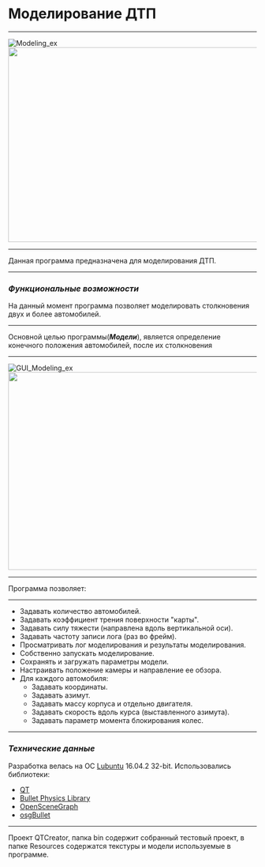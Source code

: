 # **Моделирование ДТП**
************
![Modeling_ex](https://3.downloader.disk.yandex.ru/preview/53c7124a9d241a7517f7ffc717f8affc623f2913e0455b09a8c40a373baaa67a/inf/e4yAmOpUdHfB_SQ08sGywY6RWpBdZTZ538chB57HiojmzNZ1ROP0K3sr0xEAeVKnbrwmFRqKUy-2uwGVyXgDlQ%3D%3D?uid=0&filename=1.png&disposition=inline&hash=&limit=0&content_type=image%2Fpng&tknv=v2&size=1165x786)
<img src="https://s57e.storage.yandex.net/rdisk/18511b0f57cd8dd1ce7e8e82e8ba4238dbb32baeedd170559889a3a79f2f9e11/59adc6ed/e4yAmOpUdHfB_SQ08sGywfY4bBIBtpJIL-4NOvkN7ThG3g5CevMQqhmV6GOWzH4qoaoxdTOMDl2nUWlj9J_DXw==?uid=227757636&filename=3.gif&disposition=inline&hash=&limit=0&content_type=image%2Fgif&fsize=3305161&hid=5c988b672102110b8b9fd5c9f9185837&media_type=image&tknv=v2&etag=55552f167e163ea9a0d5ccd8da1b9650&rtoken=EZCr5XhhLqj3&force_default=yes&ycrid=na-b7609f219ce2b2a46d8e95fbe8e0ae79-downloader5f&ts=55863e09dd540&s=11973b6f745bb01910d3932c48ec8afcdee10dd2061d13215cdd372aafdc462c&pb=U2FsdGVkX18vCzEvPLeD7MOST7wb1DKhHulDISmbTSzgwHIbfOmHFlA2kqARYnlXWpn3RKtqNvOKBi18bI7ucSlatkmzgQRPB1vMV9orOG4=" width="510" height="394"/>
*************
Данная программа предназначена для моделирования ДТП.
*********
### ***Функциональные возможности***

На данный момент программа позволяет моделировать столкновения двух и более автомобилей.
**********
Основной целью программы(***Модели***), является определение конечного положения автомобилей, после их столкновения
*********
![GUI_Modeling_ex](https://1.downloader.disk.yandex.ru/preview/1045ae80d56a9f9bd9cf463c736f5bc3bcb28205622cc25a0a15ed0234e66876/inf/e4yAmOpUdHfB_SQ08sGywc2CX730zv9CQXkRoEITuVEArzK1wcC9_jHBXemtSpedCCtJY9au3z_E3VcYBkHDEw%3D%3D?uid=0&filename=2.png&disposition=inline&hash=&limit=0&content_type=image%2Fpng&tknv=v2&size=1165x786)
<img src="https://s61h.storage.yandex.net/rdisk/c4cf56f24a69fea9e7902b4c580c7de3c2f27e3155e5066fc26de038429fe306/59afd09b/e4yAmOpUdHfB_SQ08sGywXw9MGz52L5W1fUTXNk7tL4uXwXCCpovvzP4aqdVfawyG8NLoD_M6O_ble7u0IqAiA==?uid=227757636&filename=testCrash.gif&disposition=inline&hash=&limit=0&content_type=image%2Fgif&fsize=4200013&hid=d3f9038fcd59546809e8438118c3959b&media_type=image&tknv=v2&etag=434588a9932383579abd10c258d34f8d&rtoken=B8211SCCOyBi&force_default=yes&ycrid=na-9f686e2bdf65ace751eec2c078d5ede8-downloader7h&ts=55882f8d11cc0&s=4c7141c7e36d7c7c5bdb82b8d31b58100a520a2cf1512764b02717e1b7d863a0&pb=U2FsdGVkX1_8UGPA00N3ELWpcbTN5Bu041xxG9ELZB50CwwbppqZPsE0ZFY1znLPfJ-5I96u_AD8bGCJ1JOnOZxAcFrdSfSlpEm_P4IxzVg=" width="1165" height="400" align="center"/>

*********
Программа позволяет: 
********
+ Задавать количество автомобилей.
+ Задавать коэффициент трения поверхности "карты".
+ Задавать силу тяжести (направлена вдоль вертикальной оси).
+ Задавать частоту записи лога (раз во фрейм).
+ Просматривать лог моделирования и результаты моделирования.
+ Собственно запускать моделирование.
+ Сохранять и загружать параметры модели.
+ Настраивать положение камеры и направление ее обзора.
+ Для каждого автомобиля:
  + Задавать координаты.
  + Задавать азимут.
  + Задавать массу корпуса и отдельно двигателя.
  + Задавать скорость вдоль курса (выставленного азимута).
  + Задавать параметр момента блокирования колес.
********
### ***Технические данные***
Разработка велась на ОС [Lubuntu](http://lubuntu.me) 16.04.2 32-bit. 
Использовались библиотеки:
* [QT](https://www.qt.io/ru/)
* [Bullet Physics Library](http://bulletphysics.org/wordpress/)
* [OpenSceneGraph](http://www.openscenegraph.org/)
* [osgBullet](http://osgbullet.vesuite.org/)
*********
Проект QTCreator, папка bin содержит собранный тестовый проект, в папке Resources содержатся текстуры и модели используемые в программе.

